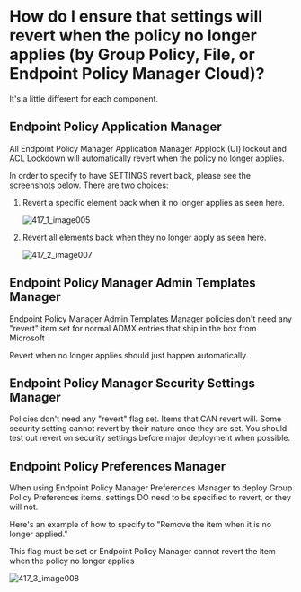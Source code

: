 # How do I ensure that settings will revert when the policy no longer applies (by Group Policy, File, or Endpoint Policy Manager Cloud)?

It's a little different for each component.

## Endpoint Policy Application Manager

All Endpoint Policy Manager Application Manager Applock (UI) lockout and ACL Lockdown will
automatically revert when the policy no longer applies.

In order to specify to have SETTINGS revert back, please see the screenshots below. There are two
choices:

1. Revert a specific element back when it no longer applies as seen here.

   ![417_1_image005](/img/product_docs/endpointpolicymanager/endpointpolicymanager/troubleshooting/417_1_image005.webp)

2. Revert all elements back when they no longer apply as seen here.

   ![417_2_image007](/img/product_docs/endpointpolicymanager/endpointpolicymanager/troubleshooting/417_2_image007.webp)

## Endpoint Policy Manager Admin Templates Manager

Endpoint Policy Manager Admin Templates Manager policies don't need any "revert" item set for normal
ADMX entries that ship in the box from Microsoft

Revert when no longer applies should just happen automatically.

## Endpoint Policy Manager Security Settings Manager

Policies don't need any "revert" flag set. Items that CAN revert will. Some security setting cannot
revert by their nature once they are set. You should test out revert on security settings before
major deployment when possible.

## Endpoint Policy Preferences Manager

When using Endpoint Policy Manager Preferences Manager to deploy Group Policy Preferences items,
settings DO need to be specified to revert, or they will not.

Here's an example of how to specify to "Remove the item when it is no longer applied."

This flag must be set or Endpoint Policy Manager cannot revert the item when the policy no longer
applies

![417_3_image008](/img/product_docs/endpointpolicymanager/endpointpolicymanager/troubleshooting/417_3_image008.webp)
